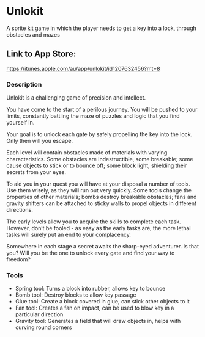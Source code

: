 # Unlokit
A sprite kit game in which the player needs to get a key into a lock, through obstacles and mazes

## Link to App Store:
https://itunes.apple.com/au/app/unlokit/id1207632456?mt=8

### Description
Unlokit is a challenging game of precision and intellect.

You have come to the start of a perilous journey.
You will be pushed to your limits, constantly battling the maze of puzzles and logic that you find yourself in.

Your goal is to unlock each gate by safely propelling the key into the lock.
Only then will you escape.

Each level will contain obstacles made of materials with varying characteristics.
Some obstacles are indestructible, some breakable; some cause objects to stick or to bounce off;
some block light, shielding their secrets from your eyes.

To aid you in your quest you will have at your disposal a number of tools.
Use them wisely, as they will run out very quickly. Some tools change the properties of other materials;
bombs destroy breakable obstacles; fans and gravity shifters can be attached to sticky walls to propel objects in different directions.

The early levels allow you to acquire the skills to complete each task.
However, don’t be fooled - as easy as the early tasks are, the more lethal tasks will surely put an end to your complacency.

Somewhere in each stage a secret awaits the sharp-eyed adventurer.
Is that you? Will you be the one to unlock every gate and find your way to freedom?

### Tools
- Spring tool: Turns a block into rubber, allows key to bounce
- Bomb tool: Destroy blocks to allow key passage
- Glue tool: Create a block covered in glue, can stick other objects to it
- Fan tool: Creates a fan on impact, can be used to blow key in a particular direction
- Gravity tool: Generates a field that will draw objects in, helps with curving round corners
